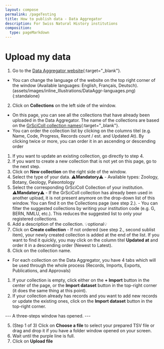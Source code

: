 ```yaml
---
layout: compose
permalink: /pageTesting
title: How to publish data - Data Aggregator
description: For Swiss Natural History institutions
composition:
  type: pageMarkdown
---
```


# Upload my data
1. Go to the [Data Aggregator website](https://staging.aggregator.scnat.zebbra.ch/){:target="_blank"}.
  - You can change the language of the website on the top right corner of the window (Available languages: English, Français, Deutsch). (assets/images/inline_Illustrations/DataAggr-languages.png){:standalone}
2. Click on **Collections** on the left side of the window.
  - On this page, you can see all the collections that have already been uploaded in the Data Aggregator. The name of the collections are based on the [GrSciColl collection names](https://scientific-collections.gbif.org/collection/search){:target="_blank"}.
  - You can order the collection list by clicking on the columns titel (e.g. Name, Code, Progress, Records count / est. and Updated At). By clicking twice or more, you can order it in an ascending or descending order
  1. If you want to update an existing collection, go directly to step 4.
  2. If you want to create a new collection that is not yet on this page, go to the next step.
3. Click on **New collection** on the right side of the window.
  1. Select the type of your data. ⚠️**Mandatory**⚠️
    - Available types: Zoology, Botany, Geology, Paleontology
  2. Select the corresponding GrSciColl Collection of your institution. ⚠️**Mandatory**⚠️
    - If the GrSciColl collection has already been used in another upload, it is not present anymore on the drop-down list of this window. You can find it on the Collections page (see step 2.).
    - You can filter the suggested collections by writing your institution code (e.g. G, BERN, NMLU, etc.). This reduces the suggested list to only your registered collections.
  3. Add a description of the collection. 💡optional💡
  4. Click on **Create collection**
    - If not ordered (see step 2., second sublist item), your newly created collection is added at the end of the list. If you want to find it quickly, you may click on the column titel **Updated at** and order it in a descending order (Newest to Latest).
4. Click on the collection name.
  - For each collection on the Data Aggregator, you have 4 tabs which will be used through the whole process (Records, Imports, Exports, Publications, and Approvals)
  1. If your collection is empty, click either on the **+ Import** button in the center of the page, or the **Import dataset** button in the top-right corner (it does the same thing at this point).
  2. If your collection already has records and you want to add new records or update the existing ones, click on the **Import dataset** button in the top-right corner.

--- A three-steps window has opened. ---

5. (Step 1 of 3) Click on **Choose a file** to select your prepared TSV file or drag and drop it if you have a folder window opened on your screen.
  1. Wait until the purple line is full.
  2. Click on **Upload file**
